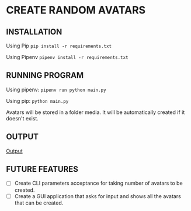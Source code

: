 # CREATE RANDOM AVATARS

## INSTALLATION
Using Pip
`pip install -r requirements.txt`

Using Pipenv
`pipenv install -r requirements.txt`


## RUNNING PROGRAM

Using pipenv:
`pipenv run python main.py`

Using pip:
`python main.py`

Avatars will be stored in a folder media.
It will be automatically created if it doesn't exist.

## OUTPUT

[Output](https://github.com/jairajsahgal/random_avatar/blob/6c943ece45400a8898140d6a4ccb4e886a879637/Output.gif "Output Gif")
<!-- https://github.com/jairajsahgal/random_avatar/blob/6c943ece45400a8898140d6a4ccb4e886a879637/Output.gif -->
## FUTURE FEATURES

- [ ] Create CLI parameters acceptance for taking number of avatars to be created.
- [ ] Create a GUI application that asks for input and shows all the avatars that can be created.
